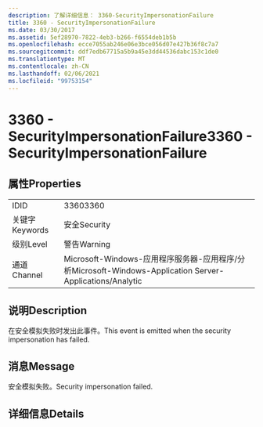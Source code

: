 ```yaml
---
description: 了解详细信息： 3360-SecurityImpersonationFailure
title: 3360 - SecurityImpersonationFailure
ms.date: 03/30/2017
ms.assetid: 5ef28970-7822-4eb3-b266-f6554deb1b5b
ms.openlocfilehash: ecce7055ab246e06e3bce056d07e427b36f8c7a7
ms.sourcegitcommit: ddf7edb67715a5b9a45e3dd44536dabc153c1de0
ms.translationtype: MT
ms.contentlocale: zh-CN
ms.lasthandoff: 02/06/2021
ms.locfileid: "99753154"
---
```

# <a name="3360---securityimpersonationfailure"></a><span data-ttu-id="17bda-103">3360 - SecurityImpersonationFailure</span><span class="sxs-lookup"><span data-stu-id="17bda-103">3360 - SecurityImpersonationFailure</span></span>

## <a name="properties"></a><span data-ttu-id="17bda-104">属性</span><span class="sxs-lookup"><span data-stu-id="17bda-104">Properties</span></span>  
  
|||  
|-|-|  
|<span data-ttu-id="17bda-105">ID</span><span class="sxs-lookup"><span data-stu-id="17bda-105">ID</span></span>|<span data-ttu-id="17bda-106">3360</span><span class="sxs-lookup"><span data-stu-id="17bda-106">3360</span></span>|  
|<span data-ttu-id="17bda-107">关键字</span><span class="sxs-lookup"><span data-stu-id="17bda-107">Keywords</span></span>|<span data-ttu-id="17bda-108">安全</span><span class="sxs-lookup"><span data-stu-id="17bda-108">Security</span></span>|  
|<span data-ttu-id="17bda-109">级别</span><span class="sxs-lookup"><span data-stu-id="17bda-109">Level</span></span>|<span data-ttu-id="17bda-110">警告</span><span class="sxs-lookup"><span data-stu-id="17bda-110">Warning</span></span>|  
|<span data-ttu-id="17bda-111">通道</span><span class="sxs-lookup"><span data-stu-id="17bda-111">Channel</span></span>|<span data-ttu-id="17bda-112">Microsoft-Windows-应用程序服务器-应用程序/分析</span><span class="sxs-lookup"><span data-stu-id="17bda-112">Microsoft-Windows-Application Server-Applications/Analytic</span></span>|  
  
## <a name="description"></a><span data-ttu-id="17bda-113">说明</span><span class="sxs-lookup"><span data-stu-id="17bda-113">Description</span></span>  

 <span data-ttu-id="17bda-114">在安全模拟失败时发出此事件。</span><span class="sxs-lookup"><span data-stu-id="17bda-114">This event is emitted when the security impersonation has failed.</span></span>  
  
## <a name="message"></a><span data-ttu-id="17bda-115">消息</span><span class="sxs-lookup"><span data-stu-id="17bda-115">Message</span></span>  

 <span data-ttu-id="17bda-116">安全模拟失败。</span><span class="sxs-lookup"><span data-stu-id="17bda-116">Security impersonation failed.</span></span>  
  
## <a name="details"></a><span data-ttu-id="17bda-117">详细信息</span><span class="sxs-lookup"><span data-stu-id="17bda-117">Details</span></span>
